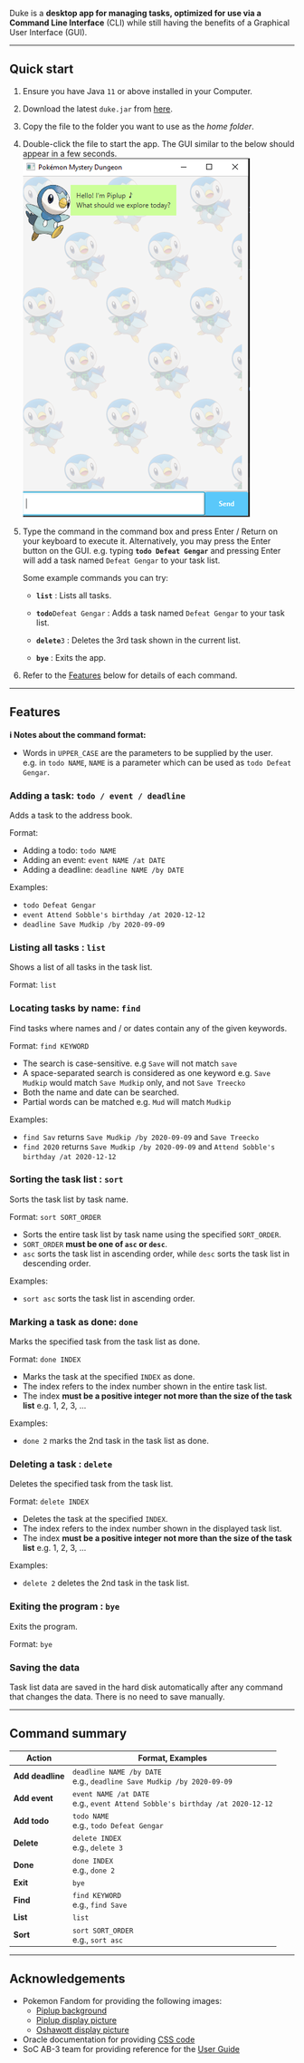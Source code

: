 Duke is a **desktop app for managing tasks, optimized for use via a Command Line Interface** (CLI) while still having 
the benefits of a Graphical User Interface (GUI).

--------------------------------------------------------------------------------------------------------------------

## Quick start

1. Ensure you have Java `11` or above installed in your Computer.

2. Download the latest `duke.jar` from [here](https://github.com/WeiJie96/ip/releases).

3. Copy the file to the folder you want to use as the _home folder_.

4. Double-click the file to start the app. The GUI similar to the below should appear in a few seconds.<br>
   ![Ui](docs/images/Start.png)

5. Type the command in the command box and press Enter / Return on your keyboard to execute it. Alternatively, you may 
press the Enter button on the GUI. e.g. typing **`todo Defeat Gengar`** and pressing Enter will add a task 
named `Defeat Gengar` to your task list.<br>

   Some example commands you can try:

   * **`list`** : Lists all tasks.

   * **`todo`**`Defeat Gengar` : Adds a task named `Defeat Gengar` to your task list.

   * **`delete`**`3` : Deletes the 3rd task shown in the current list.

   * **`bye`** : Exits the app.

6. Refer to the [Features](#features) below for details of each command.

--------------------------------------------------------------------------------------------------------------------

## Features

**:information_source: Notes about the command format:**<br>

* Words in `UPPER_CASE` are the parameters to be supplied by the user.<br>
  e.g. in `todo NAME`, `NAME` is a parameter which can be used as `todo Defeat Gengar`.

### Adding a task: `todo / event / deadline`

Adds a task to the address book.

Format: 

* Adding a todo: `todo NAME`
* Adding an event: `event NAME /at DATE`
* Adding a deadline: `deadline NAME /by DATE`

Examples:
* `todo Defeat Gengar`
* `event Attend Sobble's birthday /at 2020-12-12`
* `deadline Save Mudkip /by 2020-09-09`

### Listing all tasks : `list`

Shows a list of all tasks in the task list.

Format: `list`

### Locating tasks by name: `find`

Find tasks where names and / or dates contain any of the given keywords.

Format: `find KEYWORD`

* The search is case-sensitive. e.g `Save` will not match `save`
* A space-separated search is considered as one keyword e.g. `Save Mudkip` would match `Save Mudkip` only, 
and not `Save Treecko`
* Both the name and date can be searched.
* Partial words can be matched e.g. `Mud` will match `Mudkip`

Examples:
* `find Sav` returns `Save Mudkip /by 2020-09-09` and `Save Treecko`
* `find 2020` returns `Save Mudkip /by 2020-09-09` and `Attend Sobble's birthday /at 2020-12-12`<br>

### Sorting the task list : `sort`

Sorts the task list by task name.

Format: `sort SORT_ORDER`

* Sorts the entire task list by task name using the specified `SORT_ORDER`.
* `SORT_ORDER` **must be one of `asc` or `desc`**.
* `asc` sorts the task list in ascending order, while `desc` sorts the task list in descending order.

Examples:
* `sort asc` sorts the task list in ascending order.

### Marking a task as done: `done`

Marks the specified task from the task list as done.

Format: `done INDEX`

* Marks the task at the specified `INDEX` as done.
* The index refers to the index number shown in the entire task list.
* The index **must be a positive integer not more than the size of the task list** e.g. 1, 2, 3, ...

Examples:
* `done 2` marks the 2nd task in the task list as done.

### Deleting a task : `delete`

Deletes the specified task from the task list.

Format: `delete INDEX`

* Deletes the task at the specified `INDEX`.
* The index refers to the index number shown in the displayed task list.
* The index **must be a positive integer not more than the size of the task list** e.g. 1, 2, 3, ...

Examples:
* `delete 2` deletes the 2nd task in the task list.

### Exiting the program : `bye`

Exits the program.

Format: `bye`

### Saving the data

Task list data are saved in the hard disk automatically after any command that changes the data. There is no need to 
save manually.

--------------------------------------------------------------------------------------------------------------------

## Command summary

Action | Format, Examples
--------|------------------
**Add deadline** | `deadline NAME /by DATE` <br> e.g., `deadline Save Mudkip /by 2020-09-09`
**Add event** | `event NAME /at DATE` <br> e.g., `event Attend Sobble's birthday /at 2020-12-12`
**Add todo** | `todo NAME` <br> e.g., `todo Defeat Gengar`
**Delete** | `delete INDEX` <br> e.g., `delete 3`
**Done** | `done INDEX` <br> e.g., `done 2`
**Exit** | `bye`
**Find** | `find KEYWORD`<br> e.g., `find Save`
**List** | `list`
**Sort** | `sort SORT_ORDER` <br> e.g., `sort asc`

--------------------------------------------------------------------------------------------------------------------

## Acknowledgements

* Pokemon Fandom for providing the following images:
    * [Piplup background](https://pokemon.fandom.com/wiki/Piplup?file=393Piplup_Pok%C3%A9mon_Super_Mystery_Dungeon.png)
    * [Piplup display picture](https://pokemon.fandom.com/wiki/Piplup?file=393Piplup.png)
    * [Oshawott display picture](https://pokemon.fandom.com/wiki/Oshawott?file=501Oshawott.png)
* Oracle documentation for providing [CSS code](https://docs.oracle.com/javafx/2/get_started/css.htm)
* SoC AB-3 team for providing reference for the [User Guide](https://se-education.org/addressbook-level3/UserGuide.html)
